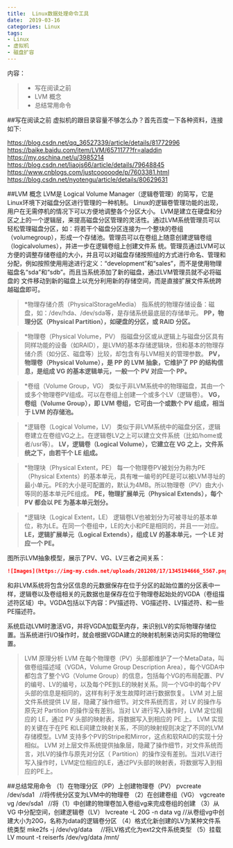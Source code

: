 ```yaml
---
title:  Linux数据处理命令工具
date:  2019-03-16
categories: Linux
tags:
- Linux
- 虚拟机
- 磁盘扩容
---
```


内容：

>- 写在阅读之前
>- LVM 概念
>- 总结常用命令

##写在阅读之前
虚拟机的跟目录容量不够怎么办？首先百度一下各种资料，连接如下:

https://blog.csdn.net/qq_36527339/article/details/81772996
https://baike.baidu.com/item/LVM/6571177?fr=aladdin
https://my.oschina.net/u/3985214
https://blog.csdn.net/liaojs66/article/details/79648845
https://www.cnblogs.com/justcooooode/p/7603381.html
https://blog.csdn.net/nyotengu/article/details/80629631


##LVM 概念
LVM是 Logical Volume Manager（逻辑卷管理）的简写，它是Linux环境下对磁盘分区进行管理的一种机制。
Linux的逻辑卷管理功能的出现，用户在无需停机的情况下可以方便地调整各个分区大小。
LVM是建立在硬盘和分区之上的一个逻辑层，来提高磁盘分区管理的灵活性。通过LVM系统管理员可以轻松管理磁盘分区，如：将若干个磁盘分区连接为一个整块的卷组 （volumegroup），形成一个存储池。管理员可以在卷组上随意创建逻辑卷组（logicalvolumes），并进一步在逻辑卷组上创建文件系 统。管理员通过LVM可以方便的调整存储卷组的大小，并且可以对磁盘存储按照组的方式进行命名、管理和分配，例如按照使用用途进行定义：“development”和“sales”，而不是使用物理磁盘名“sda”和“sdb”。而且当系统添加了新的磁盘，通过LVM管理员就不必将磁盘的 文件移动到新的磁盘上以充分利用新的存储空间，而是直接扩展文件系统跨越磁盘即可。



>*物理存储介质（PhysicalStorageMedia）
指系统的物理存储设备：磁盘，如：/dev/hda、/dev/sda等，是存储系统最底层的存储单元。
**PP，物理分区（Physical Partition），如硬盘的分区，或 RAID 分区。**


>*物理卷（Physical Volume，PV）
指磁盘分区或从逻辑上与磁盘分区具有同样功能的设备（如RAID），是LVM的基本存储逻辑块，但和基本的物理存储介质（如分区、磁盘等）比较，却包含有与LVM相关的管理参数。
**PV，物理卷（Physical Volume），是 PP 的 LVM 抽象，它维护了 PP 的结构信息，是组成 VG 的基本逻辑单元，一般一个 PV 对应一个 PP。**


>*卷组（Volume Group，VG）
类似于非LVM系统中的物理磁盘，其由一个或多个物理卷PV组成。可以在卷组上创建一个或多个LV（逻辑卷）。
**VG，卷组（Volume Group），即 LVM 卷组，它可由一个或数个 PV 组成，相当于 LVM 的存储池。**


>*逻辑卷（Logical Volume，LV）
类似于非LVM系统中的磁盘分区，逻辑卷建立在卷组VG之上。在逻辑卷LV之上可以建立文件系统（比如/home或者/usr等）。
**LV，逻辑卷（Logical Volume），它建立在 VG 之上，文件系统之下，由若干个 LE 组成。**

>*物理块（Physical Extent，PE）
每一个物理卷PV被划分为称为PE（Physical Extents）的基本单元，具有唯一编号的PE是可以被LVM寻址的最小单元。PE的大小是可配置的，默认为4MB。所以物理卷（PV）由大小等同的基本单元PE组成。
**PE，物理扩展单元（Physical Extends），每个 PV 都会以 PE 为基本单元划分。**

>*逻辑块（Logical Extent，LE）
逻辑卷LV也被划分为可被寻址的基本单位，称为LE。在同一个卷组中，LE的大小和PE是相同的，并且一一对应。
**LE，逻辑扩展单元（Logical Extends），组成 LV 的基本单元，一个 LE 对应一个 PE。**



图所示LVM抽象模型，展示了PV、VG、LV三者之间关系：
```markdown
![Images](https://img-my.csdn.net/uploads/201208/17/1345194666_5567.png)
```


和非LVM系统将包含分区信息的元数据保存在位于分区的起始位置的分区表中一样，逻辑卷以及卷组相关的元数据也是保存在位于物理卷起始处的VGDA（卷组描述符区域）中。VGDA包括以下内容：PV描述符、VG描述符、LV描述符、和一些PE描述符。


系统启动LVM时激活VG，并将VGDA加载至内存，来识别LV的实际物理存储位置。当系统进行I/O操作时，就会根据VGDA建立的映射机制来访问实际的物理位置。


> LVM 原理分析
LVM 在每个物理卷（PV）头部都维护了一个MetaData，叫做卷组描述域（VGDA，Volume Group Description Area），每个VGDA中都包含了整个VG（Volume Group）的信息，包括每个VG的布局配置、PV 的编号、LV的编号，以及每个PE到LE的映射关系。同一个VG中的每个PV头部的信息是相同的，这样有利于发生故障时进行数据恢复。
LVM 对上层文件系统提供 LV 层，隐藏了操作细节。对文件系统而言，对 LV 的操作与原先对 Partition 的操作没有差别。当对 LV 进行写入操作时，LVM 定位相应的 LE，通过 PV 头部的映射表，将数据写入到相应的 PE 上。
LVM 实现的关键在于在PE 和LE间建立映射关系，不同的映射规则决定了不同的LVM存储模型。LVM 支持多个PV的Stripe和Mirror，这点和软RAID的实现十分相似。
LVM 对上层文件系统提供抽象层，隐藏了操作细节，对文件系统而言，对LV的操作与原先对分区（ Partition）的操作没有差别。当对LV进行写入操作时，LVM定位相应的LE，通过PV头部的映射表，将数据写入到相应的PE上。




##总结常用命令
（1）在物理分区（PP）上创建物理卷（PV）
pvcreate /dev/sda1   //将传统分区变为LVM中的物理卷
（2）在创建卷组（VG）
vgcreate vg /dev/sda1   //将（1）中创建的物理卷加入卷组vg来完成卷组的创建
（3）从 VG 中分配空间，创建逻辑卷（LV）
lvcreate -L 20G -n data vg //从卷组vg中创建大小为20G，名称为data的逻辑卷分区
（4）格式化新创建的LV为某种文件系统类型
mke2fs -j /dev/vg/data     //将LV格式化为ext2文件系统类型
（5）挂载LV
mount -t reiserfs /dev/vg/data /mnt/



